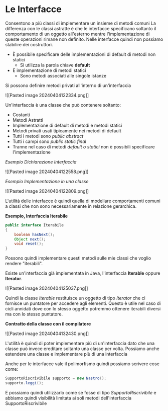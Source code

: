 # Le Interfacce
Consentono a più classi di implementare un insieme di metodi comuni
La differenza con le classi astratte è che le interfacce specificano soltanto il comportamento di un oggetto all'esterno mentre l'implementazione di queste operazioni rimane non definito.
Nelle interfacce quindi non possiamo stabilire dei costruttori.

- È possibile specificare delle implementazioni di default di metodi non statici
	- Si utilizza la parola chiave **default**
- E implementazione di metodi statici
	- Sono metodi associati alle singole istanze

Si possono definire metodi privati all'interno di un'interfaccia

![[Pasted image 20240404122334.png]]

Un'interfaccia è una classe che può contenere soltanto:
- Costanti
- Metodi Astratti
- Implementazione di default di metodi e metodi statici
- Metodi privati usati tipicamente nei metodi di default
- Tutti i metodi sono _public abstract_
- Tutti i campi sono _public static final_
- Tranne nel caso di metodi _default o statici_ non è possibili specificare l'implementazione

_Esempio Dichiarazione Interfaccia_

![[Pasted image 20240404122558.png]]

_Esempio Implementazione in una classe_

![[Pasted image 20240404122809.png]]

L'utilità delle interfacce è quindi quella di modellare comportamenti comuni a classi che non sono necessariamente in relazione gerarchica.

**Esempio, Interfaccia Iterabile**

```java
public interface Iterabile
{
	boolean hasNext();
	Object next();
	void reset();
}
```

Possono quindi implementare questi metodi sulle mie classi che voglio rendere "iterabili".

Esiste un'interfaccia già implementata in Java, l'interfaccia **Iterable** oppure **Iterator**.

![[Pasted image 20240404125037.png]]

Quindi la classe _Iterable_ restituisce un oggetto di tipo _Iterator_ che ci fornisce un puntatore per accedere agli elementi.
Questo è utile nel caso di cicli annidati dove con lo stesso oggetto potremmo ottenere iterabili diversi ma con lo stesso puntatore.

**Contratto della classe con il compilatore**

![[Pasted image 20240404132430.png]]

L'utilità è quindi di poter implementare più di un'interfaccia dato che una classe può invece ereditare soltanto una classe per volta.
Possiamo anche estendere una classe e implementare più di una interfaccia

Anche per le interfacce vale il polimorfismo quindi possiamo scrivere cose come:

```java
SupportoRiscrivibile supporto = new Nastro();
supporto.leggi();
```

E possiamo quindi utilizzarlo come se fosse di tipo _SupportoRiscrivibile_ e abbiamo quindi visibilità limitata ai soli metodi dell'interfaccia SupportoRiscrivibile